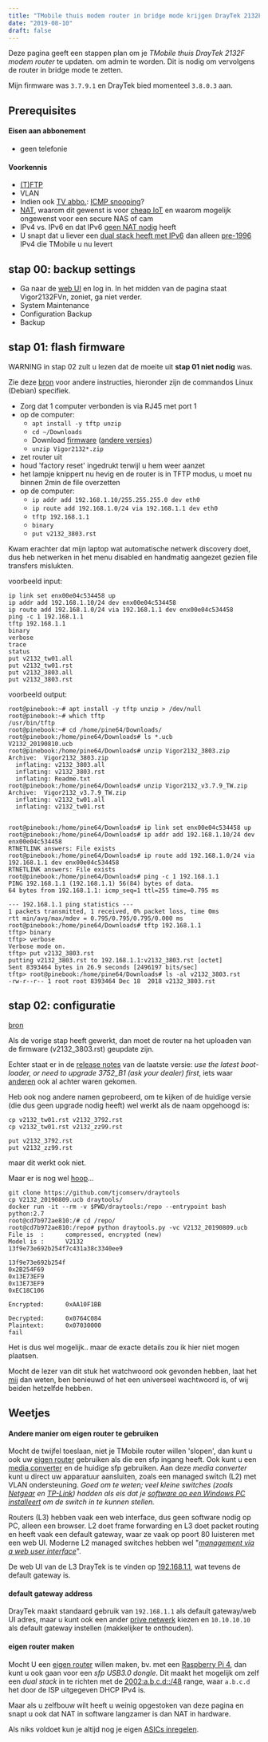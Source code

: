 ```yaml
---
title: "TMobile thuis modem router in bridge mode krijgen DrayTek 2132F"
date: "2019-08-10"
draft: false
---
```


Deze pagina geeft een stappen plan om je
*TMobile thuis DrayTek 2132F modem router*
te updaten. om admin te worden.
Dit is nodig om vervolgens de 
router in bridge mode te zetten.

Mijn firmware was `3.7.9.1` en DrayTek bied momenteel
`3.8.0.3` aan.

## Prerequisites

#### Eisen aan abbonement

- geen telefonie

#### Voorkennis


- [(T)FTP](https://en.wikipedia.org/wiki/Trivial_File_Transfer_Protocol)
- VLAN
- Indien ook [TV abbo.](https://community.t-mobile.nl/t-mobile-thuis-internet-492/draytek-router-modem-in-bridge-mode-302909
): [ICMP snooping](https://en.wikipedia.org/wiki/IGMP_snooping)?
- [NAT](https://en.wikipedia.org/wiki/Network_address_translation), waarom dit gewenst is voor [cheap IoT](https://www.slideshare.net/bz98/iot-security-is-a-nightmare) en waarom mogelijk ongewenst voor een secure NAS of cam
- IPv4 vs. IPv6 en dat IPv6 [geen NAT nodig](https://youtu.be/v26BAlfWBm8) heeft
- U snapt dat u liever een [dual stack heeft met IPv6](https://www.stipv6.nl/2019/06/stichting-ipv6-nederland-vreest-vertraging-invoering-ipv6-na-opheffen-xs4all/) dan alleen [pre-1996](https://mirrors.deepspace6.net/Linux+IPv6-HOWTO/basic-history-ipv6-linux.html) IPv4 die TMobile u nu levert



## stap 00: backup settings

- Ga naar de [web UI](http://192.168.1.1) en log in. In het midden van de pagina staat Vigor2132FVn, zoniet, ga niet verder.
- System Maintenance
- Configuration Backup
- Backup


## stap 01: flash firmware

WARNING in stap 02 zult u lezen dat de moeite uit **stap 01 niet nodig** was.

Zie deze [bron](https://www.draytek.com/support/knowledge-base/5222) voor andere instructies,
hieronder zijn de commandos Linux (Debian) specifiek.

- Zorg dat 1 computer verbonden is via RJ45 met port 1
- op de computer:
  - `apt install -y tftp unzip`
  - `cd ~/Downloads`
  - Download [firmware](https://draytek.nl/downloads/firmware/) ([andere versies](http://www.draytek.com.tw/ftp/Vigor2132/Firmware/))
  - `unzip Vigor2132*.zip`
- zet router uit
- houd 'factory reset' ingedrukt terwijl u hem weer aanzet
- het lampje knippert nu hevig en de router is in TFTP modus, u moet nu binnen 2min de file overzetten
- op de computer:
  - `ip addr add 192.168.1.10/255.255.255.0 dev eth0`
  - `ip route add 192.168.1.0/24 via 192.168.1.1 dev eth0`
  - `tftp 192.168.1.1`
  - `binary`
  - `put v2132_3803.rst`


Kwam erachter dat mijn laptop wat automatische netwerk discovery doet,
dus heb netwerken in het menu disabled en handmatig aangezet
gezien file transfers mislukten.

voorbeeld input:
```
ip link set enx00e04c534458 up
ip addr add 192.168.1.10/24 dev enx00e04c534458
ip route add 192.168.1.0/24 via 192.168.1.1 dev enx00e04c534458
ping -c 1 192.168.1.1
tftp 192.168.1.1
binary
verbose
trace
status
put v2132_tw01.all
put v2132_tw01.rst
put v2132_3803.all
put v2132_3803.rst
```

voorbeeld output:
```
root@pinebook:~# apt install -y tftp unzip > /dev/null
root@pinebook:~# which tftp
/usr/bin/tftp
root@pinebook:~# cd /home/pine64/Downloads/
root@pinebook:/home/pine64/Downloads# ls *.ucb
V2132_20190810.ucb
root@pinebook:/home/pine64/Downloads# unzip Vigor2132_3803.zip 
Archive:  Vigor2132_3803.zip
  inflating: v2132_3803.all          
  inflating: v2132_3803.rst          
  inflating: Readme.txt
root@pinebook:/home/pine64/Downloads# unzip Vigor2132_v3.7.9_TW.zip 
Archive:  Vigor2132_v3.7.9_TW.zip
  inflating: v2132_tw01.all          
  inflating: v2132_tw01.rst


root@pinebook:/home/pine64/Downloads# ip link set enx00e04c534458 up
root@pinebook:/home/pine64/Downloads# ip addr add 192.168.1.10/24 dev enx00e04c534458
RTNETLINK answers: File exists
root@pinebook:/home/pine64/Downloads# ip route add 192.168.1.0/24 via 192.168.1.1 dev enx00e04c534458
RTNETLINK answers: File exists
root@pinebook:/home/pine64/Downloads# ping -c 1 192.168.1.1
PING 192.168.1.1 (192.168.1.1) 56(84) bytes of data.
64 bytes from 192.168.1.1: icmp_seq=1 ttl=255 time=0.795 ms

--- 192.168.1.1 ping statistics ---
1 packets transmitted, 1 received, 0% packet loss, time 0ms
rtt min/avg/max/mdev = 0.795/0.795/0.795/0.000 ms
root@pinebook:/home/pine64/Downloads# tftp 192.168.1.1
tftp> binary
tftp> verbose
Verbose mode on.
tftp> put v2132_3803.rst
putting v2132_3803.rst to 192.168.1.1:v2132_3803.rst [octet]
Sent 8393464 bytes in 26.9 seconds [2496197 bits/sec]
tftp> root@pinebook:/home/pine64/Downloads# ls -al v2132_3803.rst
-rw-r--r-- 1 root root 8393464 Dec 18  2018 v2132_3803.rst

```

## stap 02: configuratie

[bron](https://community.t-mobile.nl/t-mobile-thuis-algemeen-490/je-eigen-modem-bij-t-mobile-thuis-307241)

Als de vorige stap heeft gewerkt,
dan moet de router na het uploaden van de firmware (v2132_3803.rst) geupdate zijn.

Echter staat er in de
[release notes](https://draytek.nl/files/Vigor2132_3803_Releasenotes.pdf)
van de laatste versie:
*use the latest boot-loader, or need to upgrade 3752_B1 (ask your dealer) first*,
iets waar
[anderen](https://community.t-mobile.nl/t-mobile-thuis-algemeen-490/update-proces-router-vigor2132fvn-vraagt-om-the-latest-boot-loader-or-need-to-upgrade-3752-b1-ask-your-dealer-first-hoe-krijg-ik-die-in-mijn-bezit-310929)
ook al achter waren gekomen.

Heb ook nog andere namen geprobeerd,
om te kijken of de huidige versie (die dus geen upgrade nodig heeft) wel werkt als de naam opgehoogd is:
```
cp v2132_tw01.rst v2132_3792.rst
cp v2132_tw01.rst v2132_zz99.rst

put v2132_3792.rst
put v2132_zz99.rst
```
maar dit werkt ook niet.

Maar er is nog wel
[hoop](https://community.t-mobile.nl/t-mobile-thuis-algemeen-490/loaden-eigen-firmware-draytek-276649)...

```
git clone https://github.com/tjcomserv/draytools
cp V2132_20190809.ucb draytools/
docker run -it --rm -v $PWD/draytools:/repo --entrypoint bash python:2.7
root@cd7b972ae810:/# cd /repo/
root@cd7b972ae810:/repo# python draytools.py -vc V2132_20190809.ucb 
File is  :      compressed, encrypted (new)
Model is :      V2132
13f9e73e692b254f7c431a38c3340ee9

13f9e73e692b254f
0x2B254F69
0x13E73EF9
0x13E73EF9
0xEC18C106

Encrypted:      0xAA10F1BB

Decrypted:      0x0764C084
Plaintext:      0x07030000
fail
```

Het is dus wel mogelijk..
maar de exacte details zou ik hier niet mogen plaatsen.

Mocht de lezer van dit stuk het watchwoord ook gevonden hebben,
laat het [mij](https://lent.ink) dan weten,
ben benieuwd of het een universeel wachtwoord is,
of wij beiden hetzelfde hebben.


## Weetjes

#### Andere manier om eigen router te gebruiken

Mocht de twijfel toeslaan,
niet je TMobile router willen 'slopen',
dan kunt u ook uw
[eigen router](https://mikrotik.com/product/RB2011UiAS-2HnD-IN) gebruiken als die een sfp ingang heeft.
Ook kunt u een
[media converter](https://www.aliexpress.com/wholesale?switch_new_app=y&SearchText=sfp+converter)
en de huidige sfp gebruiken.
Aan deze *media converter* kunt u direct uw apparatuur aansluiten,
zoals een managed switch (L2) met VLAN ondersteuning.
*Goed om te weten; veel kleine switches (zoals
[Netgear](https://kb.netgear.com/30915/How-to-discover-a-ProSAFE-Web-Managed-Plus-Switch)
en
[TP-Link](https://www.tp-link.com/us/support/download/tl-sg105e/#Unmanaged_Pro_Configuration_Utility))
hadden als eis dat je
[software op een Windows PC installeert](https://serverfault.com/questions/361535/netgear-gs108e-switch-requires-external-management-software)
om de switch in te kunnen stellen.*

Routers (L3) hebben vaak een web interface, dus geen software nodig op PC, alleen een browser.
L2 doet frame forwarding
en L3 doet packet routing en heeft vaak een default gateway, waar ze vaak op poort 80 luisteren met een web UI.
Moderne L2 managed switches hebben wel
"*[management via a web user interface](https://www.tp-link.com/us/business-networking/easy-smart-switch/tl-sg105e/)*".

De web UI van de L3 DrayTek is te vinden op [192.168.1.1](http://192.168.1.1),
wat tevens de default gateway is.

#### default gateway address

DrayTek maakt standaard gebruik van `192.168.1.1` als default gateway/web UI adres,
maar u kunt ook een ander
[prive netwerk](https://en.wikipedia.org/wiki/Private_network)
kiezen en `10.10.10.10` als default gateway instellen (makkelijker te onthouden).

#### eigen router maken

Mocht U een
[eigen router](https://w1.fi/hostapd/)
willen maken,
bv. met een
[Raspberry Pi 4](https://www.raspberrypi.org/magpi/raspberry-pi-4-specs-benchmarks/),
dan kunt u ook gaan voor een *sfp USB3.0 dongle*.
Dit maakt het mogelijk om zelf een *dual stack* in te richten met de
[2002:a.b.c.d::/48](https://en.wikipedia.org/wiki/6to4) range,
waar `a.b.c.d` het door de ISP uitgegeven DHCP IPv4 is.

Maar als u zelfbouw wilt heeft u weinig opgestoken van deze pagina
en snapt u ook dat NAT in software langzamer is dan NAT in hardware.

Als niks voldoet kun je altijd nog je eigen
[ASICs inregelen](https://p4.org/p4/clarifying-the-differences-between-p4-and-openflow.html).

